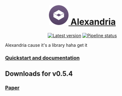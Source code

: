 <div align="center">

<h1> <a href="https://phosphorous.gitlab.io/alexandria">
<img src="icon.svg" height="64"> Alexandria
</a> </h1>

[![Latest version](https://img.shields.io/maven-metadata/v?metadataUrl=https%3A%2F%2Fgitlab.com%2Fapi%2Fv4%2Fprojects%2F37885661%2Fpackages%2Fmaven%2Fcom%2Fgitlab%2Faecsocket%2Falexandria%2Falexandria-core%2Fmaven-metadata.xml)](https://gitlab.com/phosphorous/alexandria/-/packages/8022977)
[![Pipeline status](https://img.shields.io/gitlab/pipeline-status/phosphorous/alexandria?branch=main)](https://gitlab.com/phosphorous/alexandria/-/pipelines/latest)

</div>

Alexandria cause it's a library haha get it

### [Quickstart and documentation](https://phosphorous.gitlab.io/alexandria)

## Downloads for v0.5.4

### [Paper](https://gitlab.com/api/v4/projects/37885661/jobs/artifacts/main/raw/paper/build/libs/alexandria-paper-0.5.4.jar?job=build)
